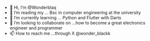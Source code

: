 - 👋 Hi, I’m @Wonderblaq
- 👀 I’m reading my ... Bsc in computer engineering at the university
- 🌱 I’m currently learning ... Python and Flutter with Darts
- 💞️ I’m looking to collaborate on ...how to become a great electronics engineer and programmer
- 📫 How to reach me ...through X @wonder_blackk

<!---
Wonderblaq/Wonderblaq is a ✨ special ✨ repository because its `README.md` (this file) appears on your GitHub profile.
You can click the Preview link to take a look at your changes.
--->
